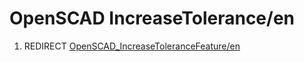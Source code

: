 # OpenSCAD IncreaseTolerance/en
1.  REDIRECT [OpenSCAD\_IncreaseToleranceFeature/en](OpenSCAD_IncreaseToleranceFeature/en.md)
